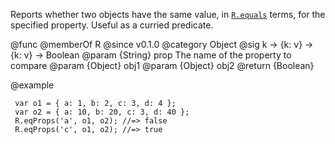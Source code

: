 Reports whether two objects have the same value, in [`R.equals`](#equals)
terms, for the specified property. Useful as a curried predicate.

@func
@memberOf R
@since v0.1.0
@category Object
@sig k -> {k: v} -> {k: v} -> Boolean
@param {String} prop The name of the property to compare
@param {Object} obj1
@param {Object} obj2
@return {Boolean}

@example

     var o1 = { a: 1, b: 2, c: 3, d: 4 };
     var o2 = { a: 10, b: 20, c: 3, d: 40 };
     R.eqProps('a', o1, o2); //=> false
     R.eqProps('c', o1, o2); //=> true
